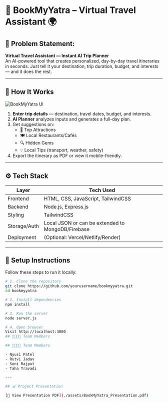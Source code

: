 # 🧳 BookMyYatra – Virtual Travel Assistant 🌍

## 📝 Problem Statement:
**Virtual Travel Assistant — Instant AI Trip Planner**  
An AI-powered tool that creates personalized, day-by-day travel itineraries in seconds. Just tell it your destination, trip duration, budget, and interests — and it does the rest.

---

## 📸 How It Works

![BookMyYatra UI](./images/screenshot.png)

1. **Enter trip details** — destination, travel dates, budget, and interests.
2. **AI Planner** analyzes inputs and generates a full-day plan.
3. Get suggestions on:
   - 🌟 Top Attractions
   - 🍽️ Local Restaurants/Cafés
   - 🔍 Hidden Gems
   - 💡 Local Tips (transport, weather, safety)
4. Export the itinerary as PDF or view it mobile-friendly.

---

## ⚙️ Tech Stack

| Layer        | Tech Used                     |
|--------------|-------------------------------|
| Frontend     | HTML, CSS, JavaScript, TailwindCSS |
| Backend      | Node.js, Express.js           |
| Styling      | TailwindCSS                   |
| Storage/Auth | Local JSON or can be extended to MongoDB/Firebase |
| Deployment   | (Optional: Vercel/Netlify/Render) |

---

## 🚀 Setup Instructions

Follow these steps to run it locally:

```bash
# 1. Clone the repository
git clone https://github.com/yourusername/bookmyyatra.git
cd bookmyyatra

# 2. Install dependencies
npm install

# 3. Run the server
node server.js

# 4. Open browser
Visit http://localhost:3000
## 👨‍👩‍👧‍👦 Team Members

## 👨‍👩‍👧‍👦 Team Members

- Nyusi Patel  
- Rutvi Jadav  
- Soni Rajput  
- Taha Travadi  

---

## 📊 Project Presentation

[📄 View Presentation PDF](./assets/BookMyYatra_Presentation.pdf)



